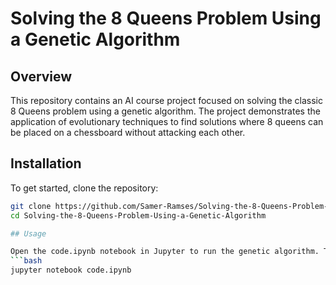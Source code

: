 # Solving the 8 Queens Problem Using a Genetic Algorithm

## Overview

This repository contains an AI course project focused on solving the classic 8 Queens problem using a genetic algorithm. The project demonstrates the application of evolutionary techniques to find solutions where 8 queens can be placed on a chessboard without attacking each other.

## Installation

To get started, clone the repository:
```bash
git clone https://github.com/Samer-Ramses/Solving-the-8-Queens-Problem-Using-a-Genetic-Algorithm.git
cd Solving-the-8-Queens-Problem-Using-a-Genetic-Algorithm

## Usage

Open the code.ipynb notebook in Jupyter to run the genetic algorithm. The notebook includes detailed explanations and visualizations to help understand the process.
```bash
jupyter notebook code.ipynb
